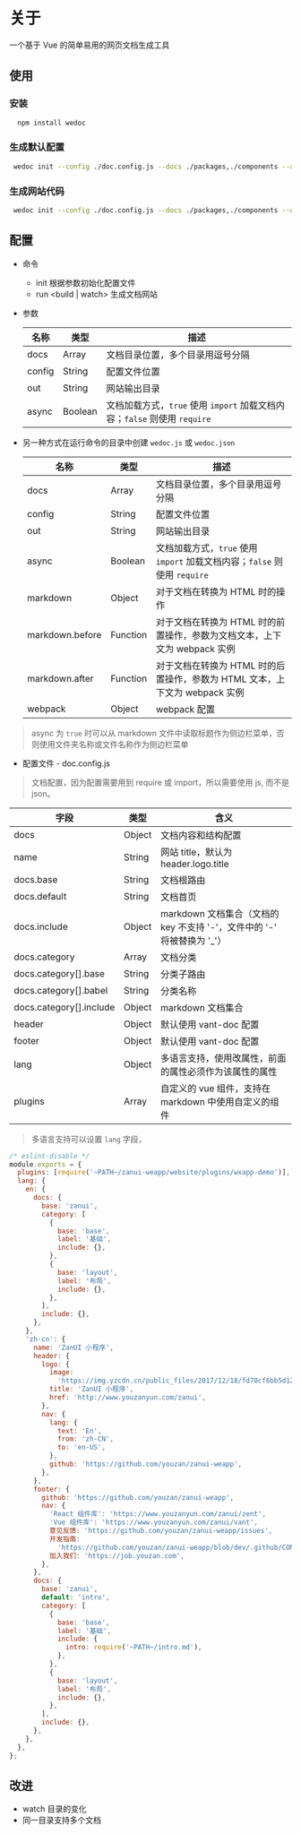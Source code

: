 # 关于

一个基于 Vue 的简单易用的网页文档生成工具

## 使用

### 安装

```bash
  npm install wedoc
```

### 生成默认配置

```bash
 wedoc init --config ./doc.config.js --docs ./packages,./components --async
```

### 生成网站代码

```bash
 wedoc init --config ./doc.config.js --docs ./packages,./components --out ./dist --async
```

## 配置

* 命令

  * init 根据参数初始化配置文件
  * run <build | watch> 生成文档网站

* 参数

  | 名称   | 类型    | 描述                                                                      |
  | ------ | ------- | ------------------------------------------------------------------------- |
  | docs   | Array   | 文档目录位置，多个目录用逗号分隔                                          |
  | config | String  | 配置文件位置                                                              |
  | out    | String  | 网站输出目录                                                              |
  | async  | Boolean | 文档加载方式，`true` 使用 `import` 加载文档内容；`false` 则使用 `require` |

* 另一种方式在运行命令的目录中创建 `wedoc.js` 或 `wedoc.json`

  | 名称            | 类型     | 描述                                                                        |
  | --------------- | -------- | --------------------------------------------------------------------------- |
  | docs            | Array    | 文档目录位置，多个目录用逗号分隔                                            |
  | config          | String   | 配置文件位置                                                                |
  | out             | String   | 网站输出目录                                                                |
  | async           | Boolean  | 文档加载方式，`true` 使用 `import` 加载文档内容；`false` 则使用 `require`   |
  | markdown        | Object   | 对于文档在转换为 HTML 时的操作                                              |
  | markdown.before | Function | 对于文档在转换为 HTML 时的前置操作，参数为文档文本，上下文为 webpack 实例   |
  | markdown.after  | Function | 对于文档在转换为 HTML 时的后置操作，参数为 HTML 文本，上下文为 webpack 实例 |
  | webpack         | Object   | webpack 配置                                                                |

> async 为 `true` 时可以从 markdown 文件中读取标题作为侧边栏菜单，否则使用文件夹名称或文件名称作为侧边栏菜单

* 配置文件 - doc.config.js

> 文档配置，因为配置需要用到 require 或 import，所以需要使用 js, 而不是 json。

| 字段                    | 类型   | 含义                                                                     |
| ----------------------- | ------ | ------------------------------------------------------------------------ |
| docs                    | Object | 文档内容和结构配置                                                       |
| name                    | String | 网站 title，默认为 header.logo.title                                     |
| docs.base               | String | 文档根路由                                                               |
| docs.default            | String | 文档首页                                                                 |
| docs.include            | Object | markdown 文档集合（文档的 key 不支持 '-'，文件中的 '-' 将被替换为 '\_'） |
| docs.category           | Array  | 文档分类                                                                 |
| docs.category[].base    | String | 分类子路由                                                               |
| docs.category[].babel   | String | 分类名称                                                                 |
| docs.category[].include | Object | markdown 文档集合                                                        |
| header                  | Object | 默认使用 vant-doc 配置                                                   |
| footer                  | Object | 默认使用 vant-doc 配置                                                   |
| lang                    | Object | 多语言支持，使用改属性，前面的属性必须作为该属性的属性                   |
| plugins                 | Array  | 自定义的 vue 组件，支持在 markdown 中使用自定义的组件                    |

> 多语言支持可以设置 `lang` 字段，

```js
/* eslint-disable */
module.exports = {
  plugins: [require('~PATH~/zanui-weapp/website/plugins/wxapp-demo')],
  lang: {
    en: {
      docs: {
        base: 'zanui',
        category: [
          {
            base: 'base',
            label: '基础',
            include: {},
          },
          {
            base: 'layout',
            label: '布局',
            include: {},
          },
        ],
        include: {},
      },
    },
    'zh-cn': {
      name: 'ZanUI 小程序',
      header: {
        logo: {
          image:
            'https://img.yzcdn.cn/public_files/2017/12/18/fd78cf6bb5d12e2a119d0576bedfd230.png',
          title: 'ZanUI 小程序',
          href: 'http://www.youzanyun.com/zanui',
        },
        nav: {
          lang: {
            text: 'En',
            from: 'zh-CN',
            to: 'en-US',
          },
          github: 'https://github.com/youzan/zanui-weapp',
        },
      },
      footer: {
        github: 'https://github.com/youzan/zanui-weapp',
        nav: {
          'React 组件库': 'https://www.youzanyun.com/zanui/zent',
          'Vue 组件库': 'https://www.youzanyun.com/zanui/vant',
          意见反馈: 'https://github.com/youzan/zanui-weapp/issues',
          开发指南:
            'https://github.com/youzan/zanui-weapp/blob/dev/.github/CONTRIBUTING.zh-CN.md',
          加入我们: 'https://job.youzan.com',
        },
      },
      docs: {
        base: 'zanui',
        default: 'intro',
        category: [
          {
            base: 'base',
            label: '基础',
            include: {
              intro: require('~PATH~/intro.md'),
            },
          },
          {
            base: 'layout',
            label: '布局',
            include: {},
          },
        ],
        include: {},
      },
    },
  },
};
```

## 改进

* watch 目录的变化
* 同一目录支持多个文档
